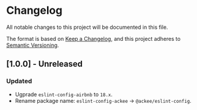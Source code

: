 # Changelog

All notable changes to this project will be documented in this file.

The format is based on [Keep a Changelog](https://keepachangelog.com/en/1.0.0/),
and this project adheres to [Semantic Versioning](https://semver.org/spec/v2.0.0.html).

## [1.0.0] - Unreleased

### Updated

-   Ugprade `eslint-config-airbnb` to `18.x`.
-   Rename package name: `eslint-config-ackee` -> `@ackee/eslint-config`.
